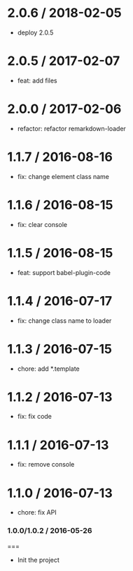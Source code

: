 2.0.6 / 2018-02-05
==================

* deploy 2.0.5

2.0.5 / 2017-02-07
==================

* feat: add files


2.0.0 / 2017-02-06
==================

* refactor: refactor remarkdown-loader

1.1.7 / 2016-08-16
==================

* fix: change element class name

1.1.6 / 2016-08-15
==================

* fix: clear console

1.1.5 / 2016-08-15
==================

* feat: support babel-plugin-code

1.1.4 / 2016-07-17
==================

* fix: change class name to loader

1.1.3 / 2016-07-15
==================

* chore: add *.template

1.1.2 / 2016-07-13
==================

* fix: fix code

1.1.1 / 2016-07-13
==================

* fix: remove console

1.1.0 / 2016-07-13
==================

* chore: fix API

### 1.0.0/1.0.2 / 2016-05-26
===
- Init the project
